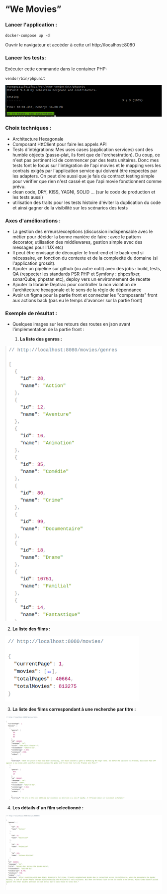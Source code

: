 # “We Movies”

### Lancer l'application :
```batch
docker-compose up -d
```
Ouvrir le navigateur et accéder à cette url http://localhost:8080

### Lancer les tests:
Exécuter cette commande dans le container PHP:
```batch
vendor/bin/phpunit
```
![](screenshot/tests.png)

### Choix techniques :
* Architecture Hexagonale
* Composant HttClient pour faire les appels API
* Tests d'intégrations: Mes uses cases (application services) sont des humble objects (passe-plat, ils font que de l'orchestration). Du coup, ce n'est pas pertinent ici de commencer par des tests unitaires. Donc mes tests font le focus sur l'intégration de l'api movies et le mapping vers les contrats exigés par l'application service qui doivent être respectés par les adapters.
  On peut dire aussi que je fais du contract testing simple pour vérifier que rien n'est cassé et que l'api movie fonctionnent comme prévu.
* clean code, DRY, KISS, YAGNI, SOLID ... (sur le code de production et les tests aussi)
* utilisation des traits pour les tests histoire d'éviter la duplication du code et ainsi gagner de la visibilité sur les scénarios des tests 

### Axes d'améliorations :
* La gestion des erreurs/exceptions (discussion indispensable avec le métier pour décider la bonne manière de faire : avec le pattern decorator, utilisation des middlewares, gestion simple avec des messages pour l'UX etc)
* Il peut être envisagé de découpler le front-end et le back-end si nécessaire, en fonction du contexte et de la complexité du domaine (si l'application grossit).
* Ajouter un pipeline sur github (ou autre outil) avec des jobs : build, tests, QA (respecter les standards PSR PHP et Symfony : phpcsfixer, sonarQube, phpstan etc), deploy vers un environnement de recette
* Ajouter la librairie Deptrac pour controller la non violation de l'architecture hexagonale et le sens de la règle de dépendance
* Avoir un figma pour la partie front et connecter les "composants" front aux actions back (pas eu le temps d'avancer sur la partie front)
### Exemple de résultat :
* Quelques images sur les retours des routes en json avant l'implémentation de la partie front :  


  1. **La liste des genres :**
 
![](screenshot/genres_json.png)

  2. **La liste des films :**
 
![](screenshot/movies_json.png)

  3. **La liste des films correspondant à une recherche par titre :**

![](screenshot/search_json.png)

  4. **Les détails d'un film selectionné :**

![](screenshot/movie_detail_json.png)
